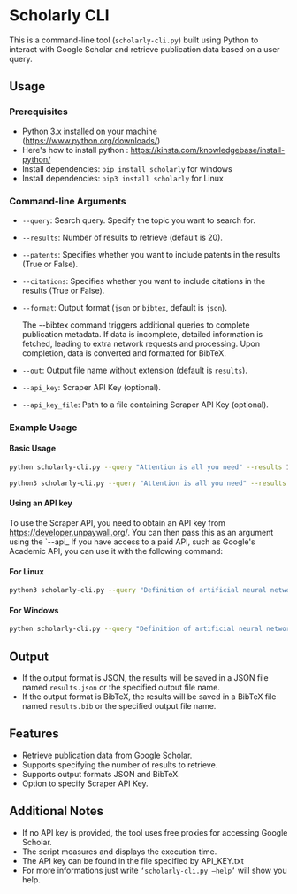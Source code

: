 # Scholarly CLI

This is a command-line tool (`scholarly-cli.py`) built using Python to interact with Google Scholar and retrieve publication data based on a user query.

## Usage

### Prerequisites
- Python 3.x installed on your machine (https://www.python.org/downloads/)
- Here's how to install python : https://kinsta.com/knowledgebase/install-python/
- Install dependencies: `pip install scholarly` for windows
- Install dependencies: `pip3 install scholarly` for Linux

### Command-line Arguments

- `--query`: Search query. Specify the topic you want to search for.
- `--results`: Number of results to retrieve (default is 20).
- `--patents`: Specifies whether you want to include patents in the results (True or False).
- `--citations`: Specifies whether you want to include citations in the results (True or False).
- `--format`: Output format (`json` or `bibtex`, default is `json`).
    
    The --bibtex command triggers additional queries to complete publication metadata. If data is incomplete, detailed information is fetched, leading to extra network requests and processing. Upon completion, data is converted and formatted for BibTeX.
- `--out`: Output file name without extension (default is `results`).
- `--api_key`: Scraper API Key (optional).
- `--api_key_file`: Path to a file containing Scraper API Key (optional).

### Example Usage

#### Basic Usage
```bash
python scholarly-cli.py --query "Attention is all you need" --results 10 --json True --bibtex True --out results 
```
```bash
python3 scholarly-cli.py --query "Attention is all you need" --results 10 --json True --bibtex True --out results 
```


#### Using an API key
To use the Scraper API, you need to obtain an API key from https://developer.unpaywall.org/. You can then pass this as an argument using the `--api_
If you have access to a paid API, such as Google's Academic API, you can use it with the following command:

#### For Linux
```bash
python3 scholarly-cli.py --query "Definition of artificial neural networks with comparison to other networks" --results 20 --json True --bibtex True --out result --api_key_file "API_KEY.txt"
```
#### For Windows
```bash
python scholarly-cli.py --query "Definition of artificial neural networks with comparison to other networks" --results 20 --json True --bibtex True --out result --api_key_file "API_KEY.txt"
```          

## Output

- If the output format is JSON, the results will be saved in a JSON file named `results.json` or the specified output file name.
- If the output format is BibTeX, the results will be saved in a BibTeX file named `results.bib` or the specified output file name.

## Features

- Retrieve publication data from Google Scholar.
- Supports specifying the number of results to retrieve.
- Supports output formats JSON and BibTeX.
- Option to specify Scraper API Key.

## Additional Notes

- If no API key is provided, the tool uses free proxies for accessing Google Scholar.
- The script measures and displays the execution time.
- The API key can be found in the file specified by API_KEY.txt
- For more informations just write `‘scholarly-cli.py —help’` will show you help.